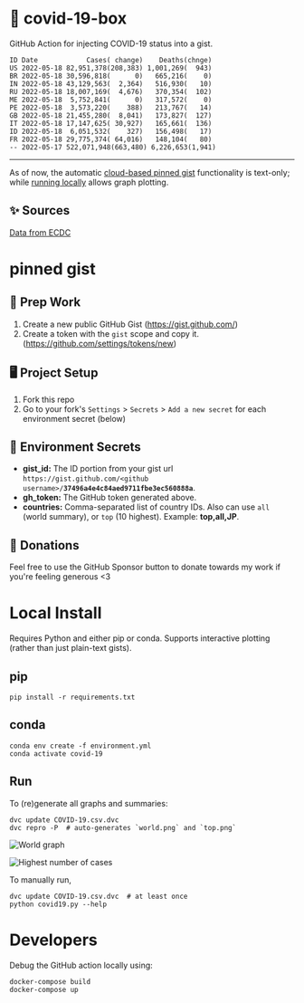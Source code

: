 # 🏥 covid-19-box

GitHub Action for injecting COVID-19 status into a gist.

```
ID Date            Cases( change)    Deaths(chnge)
US 2022-05-18 82,951,378(208,383) 1,001,269(  943)
BR 2022-05-18 30,596,818(      0)   665,216(    0)
IN 2022-05-18 43,129,563(  2,364)   516,930(   10)
RU 2022-05-18 18,007,169(  4,676)   370,354(  102)
ME 2022-05-18  5,752,841(      0)   317,572(    0)
PE 2022-05-18  3,573,220(    388)   213,767(   14)
GB 2022-05-18 21,455,280(  8,041)   173,827(  127)
IT 2022-05-18 17,147,625( 30,927)   165,661(  136)
ID 2022-05-18  6,051,532(    327)   156,498(   17)
FR 2022-05-18 29,775,374( 64,016)   148,104(   80)
-- 2022-05-17 522,071,948(663,480) 6,226,653(1,941)
```

---

As of now, the automatic [cloud-based pinned gist](#pinned-gist) functionality is text-only;
while [running locally](#local-install) allows graph plotting.

## ✨ Sources

[Data from ECDC](https://www.ecdc.europa.eu/en/publications-data/download-todays-data-geographic-distribution-covid-19-cases-worldwide)

# pinned gist

## 🎒 Prep Work
1. Create a new public GitHub Gist (https://gist.github.com/)
1. Create a token with the `gist` scope and copy it. (https://github.com/settings/tokens/new)

## 🖥 Project Setup
1. Fork this repo
1. Go to your fork's `Settings` > `Secrets` > `Add a new secret` for each environment secret (below)

## 🤫 Environment Secrets
- **gist_id:** The ID portion from your gist url `https://gist.github.com/<github username>/`**`37496a4e4c84aed9711fbe3ec560888a`**.
- **gh_token:** The GitHub token generated above.
- **countries:** Comma-separated list of country IDs. Also can use `all` (world summary), or `top` (10 highest). Example: **top,all,JP**.

## 💸 Donations

Feel free to use the GitHub Sponsor button to donate towards my work if you're feeling generous <3

# Local Install

Requires Python and either pip or conda. Supports interactive plotting (rather than just plain-text gists).

## pip

```
pip install -r requirements.txt
```

## conda

```
conda env create -f environment.yml
conda activate covid-19
```

## Run

To (re)generate all graphs and summaries:

```
dvc update COVID-19.csv.dvc
dvc repro -P  # auto-generates `world.png` and `top.png`
```

![World graph](world.png)

![Highest number of cases](top.png)

To manually run,

```
dvc update COVID-19.csv.dvc  # at least once
python covid19.py --help
```

# Developers

Debug the GitHub action locally using:

```
docker-compose build
docker-compose up
```

